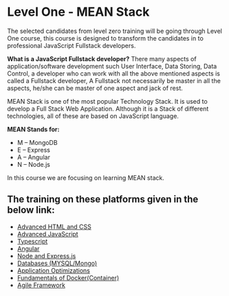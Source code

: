 # Level One - MEAN Stack
The selected candidates from level zero training will be going through Level One course, this course is designed to transform the candidates in to professional JavaScript Fullstack developers.

**What is a  JavaScript Fullstack developer?**
There many aspects of application/software development such User Interface, Data Storing, Data Control, a developer who can work with all the above mentioned aspects is called a Fullstack developer, A Fullstack not necessarily be master in all the aspects, he/she can be master of one aspect and jack of rest.

MEAN Stack is one of the most popular Technology Stack. It is used to develop a Full Stack Web Application. Although it is a Stack of different technologies, all of these are based on JavaScript language.

**MEAN Stands for:**
- M – MongoDB
- E – Express
- A – Angular
- N – Node.js

In this course we are focusing on learning MEAN stack.
## The training on these platforms given in the below link:
- [Advanced HTML and CSS](https://github.com/neghani/learnwire/blob/main/level_01_HTML_CSS.md)
- [Advanced JavaScript](https://github.com/neghani/learnwire/blob/main/level_01_javascript.md)
- [Typescript](https://github.com/neghani/learnwire/blob/main/level_01_Typescript.md)
- [Angular](https://github.com/neghani/learnwire/blob/main/level_01_angular.md)
- [Node and Express.js](https://github.com/neghani/learnwire/blob/main/level_01_Node.md)
- [Databases (MYSQL/Mongo)](https://github.com/neghani/learnwire/blob/main/level_01_databases.md)
- [Application Optimizations ](https://github.com/neghani/learnwire/blob/main/level_01_optimisations.md)
- [Fundamentals of Docker(Container)](https://github.com/neghani/learnwire/blob/main/level_01_docker.md)
- [Agile Framework](https://github.com/neghani/learnwire/blob/main/level_01_Agile.md)
